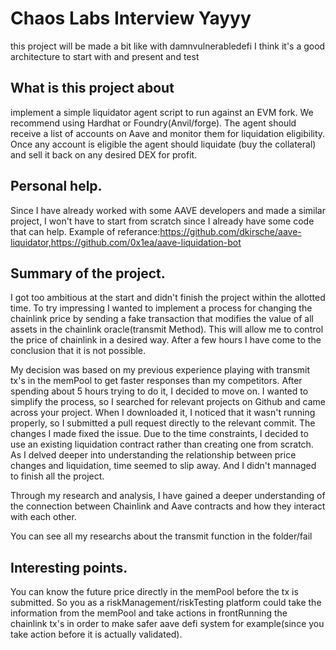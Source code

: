 # Chaos Labs Interview Yayyy
this project will be made a bit like with damnvulnerabledefi I think it's a good architecture to start with and present and test

## What is this project about
 implement a simple liquidator agent script to run against an EVM fork. We recommend using Hardhat or Foundry(Anvil/forge). The agent should receive a list of accounts on Aave and monitor them for liquidation eligibility. Once any account is eligible the agent should liquidate (buy the collateral) and sell it back on any desired DEX for profit.

## Personal help.
Since I have already worked with some AAVE developers and made a similar project, I won't have to start from scratch since I already have some code that can help.
Example of referance:https://github.com/dkirsche/aave-liquidator,https://github.com/0x1ea/aave-liquidation-bot

## Summary of the project.
I got too ambitious at the start and didn't finish the project within the allotted time. 
To try impressing I wanted to implement a process for changing the chainlink price by sending a fake transaction that modifies the value of all assets in the chainlink oracle(transmit Method). This will allow me to control the price of chainlink in a desired way.
After a few hours I have come to the conclusion that it is not possible.

My decision was based on my previous experience playing with transmit tx's in the memPool to get faster responses than my competitors.
After spending about 5 hours trying to do it, I decided to move on.
I wanted to simplify the process, so I searched for relevant projects on Github and came across your project. When I downloaded it, I noticed that it wasn't running properly, so I submitted a pull request directly to the relevant commit. The changes I made fixed the issue.
Due to the time constraints, I decided to use an existing liquidation contract rather than creating one from scratch.
As I delved deeper into understanding the relationship between price changes and liquidation, time seemed to slip away.
And I didn't mannaged to finish all the project.

Through my research and analysis, I have gained a deeper understanding of the connection between Chainlink and Aave contracts and how they interact with each other.


You can see all my researchs about the transmit function in the folder/fail

## Interesting points.
You can know the future price directly in the memPool before the tx is submitted.
So you as a riskManagement/riskTesting platform could take the information from the memPool and take actions in frontRunning the chainlink tx's in order to make safer aave defi system for example(since you take action before it is actually validated).

